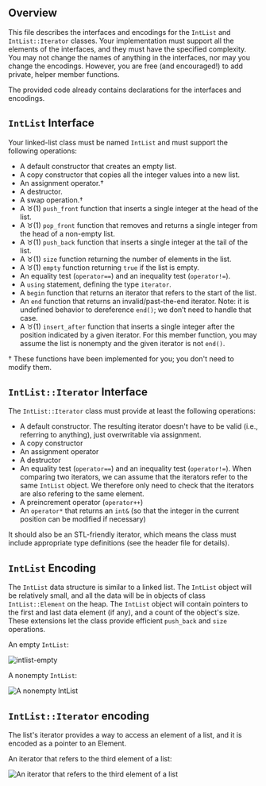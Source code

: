 ## Overview
This file describes the interfaces and encodings for the `IntList` and `IntList::Iterator` classes. 
Your implementation must support all the elements of the interfaces, and they must have the specified complexity. 
You may not change the names of anything in the interfaces, nor may you change the encodings. 
However, you are free (and encouraged!) to add private, helper member functions.

The provided code already contains declarations for the interfaces and encodings.

## `IntList` Interface

Your linked-list class must be named `IntList` and must support the following operations:
* A default constructor that creates an empty list.
* A copy constructor that copies all the integer values into a new list. 
* An assignment operator.†
* A destructor.
* A swap operation.†
* A ♉(1) `push_front` function that inserts a single integer at the head of the list.
* A ♉(1) `pop_front` function that removes and returns a single integer from the head of a non-empty list.
* A ♉(1) `push_back` function that inserts a single integer at the tail of the list.
* A ♉(1) `size` function returning the number of elements in the list. 
* A ♉(1) `empty` function returning `true` if the list is empty.
* An equality test (`operator==`) and an inequality test (`operator!=`).
* A `using` statement, defining the type `iterator`.
* A `begin` function that returns an iterator that refers to the start of the list.
* An `end` function that returns an invalid/past-the-end iterator. Note: it is undefined behavior to dereference `end()`; we don’t need to handle that case.
* A ♉(1) `insert_after` function that inserts a single integer after the position indicated by a given iterator. For this member function, you may assume the list is nonempty and the given iterator is not `end()`.

† These functions have been implemented for you; you don't need to modify them.

## `IntList::Iterator` Interface
The `IntList::Iterator` class must provide at least the following operations:
* A default constructor. The resulting iterator doesn't have to be valid (i.e., referring to anything), just overwritable via assignment.
* A copy constructor
* An assignment operator
* A destructor
* An equality test (`operator==`) and an inequality test (`operator!=`). When comparing two iterators, we can assume that the iterators refer to the same `IntList` object. We therefore only need to check that the iterators are also refering to the same element.
* A preincrement operator (`operator++`)
* An `operator*` that returns an `int&` (so that the integer in the current position can be modified if necessary)

It should also be an STL-friendly iterator, which means the class must include appropriate type definitions (see the header file for details).

## `IntList` Encoding

The `IntList` data structure is similar to a linked list. The `IntList` object will be relatively small, and all the data will be in objects of class `IntList::Element` on the heap. 
The `IntList` object will contain pointers to the first and last data element (if any), and a count of the object's size. 
These extensions let the class provide efficient `push_back` and `size` operations.

An empty `IntList`:

![intlist-empty](https://cloud.githubusercontent.com/assets/8798975/10324781/2ca97ffc-6c41-11e5-8506-1e3593c1ccc3.png "An empty IntList")

A nonempty `IntList`:

![A nonempty IntList](https://cloud.githubusercontent.com/assets/8798975/10324782/2cdc3c08-6c41-11e5-9902-9b981ad9ebd8.png "A nonempty IntList")

## `IntList::Iterator` encoding

The list's iterator provides a way to access an element of a list, and it is encoded as a pointer to an Element.

An iterator that refers to the third element of a list:

![An iterator that refers to the third element of a list](https://cloud.githubusercontent.com/assets/8798975/10324793/43a229f2-6c41-11e5-90a5-d9669184d466.png "An iterator that refers to the third element of the list")
